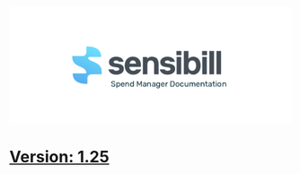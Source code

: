 ![Sensibill](Sensibill-Logo.png)

# [Version: 1.25](https://sensibill.github.io/sensibill-ios-documentation/)
